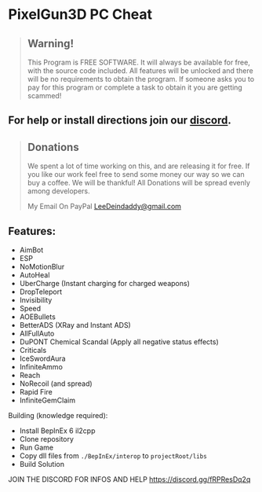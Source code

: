 # PixelGun3D PC Cheat

> ## Warning!
> This Program is FREE SOFTWARE.
It will always be available for free, with the source code included. All features will be unlocked and there will be no requirements to obtain the program. If someone asks you to pay for this program or complete a task to obtain it you are getting scammed!

## For help or install directions join our [discord](https://discord.gg/fRPResDq2q).

> ## Donations
> We spent a lot of time working on this, and are releasing it for free.
> If you like our work feel free to send some money our way so we can buy a coffee.
> We will be thankful! All Donations will be spread evenly among developers.
> 
> My Email On PayPal LeeDeindaddy@gmail.com
>

## Features:
- AimBot
- ESP
- NoMotionBlur
- AutoHeal
- UberCharge (Instant charging for charged weapons)
- DropTeleport
- Invisibility
- Speed
- AOEBullets
- BetterADS (XRay and Instant ADS)
- AllFullAuto
- DuPONT Chemical Scandal (Apply all negative status effects)
- Criticals
- IceSwordAura
- InfiniteAmmo
- Reach
- NoRecoil (and spread)
- Rapid Fire
- InfiniteGemClaim

Building (knowledge required):

- Install BepInEx 6 il2cpp
- Clone repository
- Run Game
- Copy dll files from `./BepInEx/interop` to `projectRoot/libs`
- Build Solution


JOIN THE DISCORD FOR INFOS AND HELP https://discord.gg/fRPResDq2q
